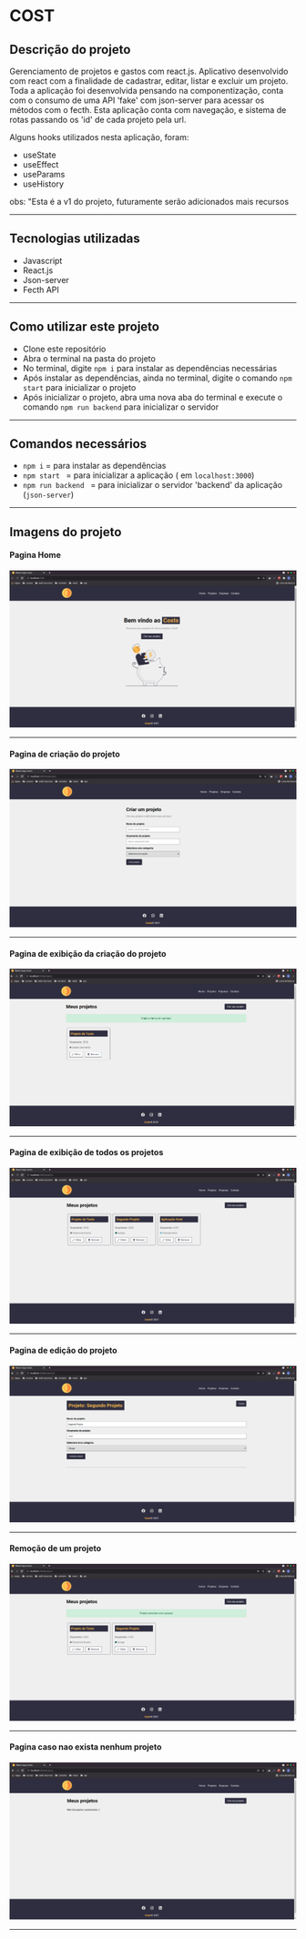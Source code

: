 # COST

## Descrição do projeto
Gerenciamento de projetos e gastos com react.js. Aplicativo desenvolvido com react com a finalidade de cadastrar, editar, listar e excluir um projeto. Toda a aplicação foi desenvolvida pensando na componentização, conta com o consumo de uma API 'fake' com json-server para acessar os métodos com o fecth. Esta aplicação conta com navegação, e sistema de rotas passando os 'id' de cada projeto pela url.

Alguns hooks utilizados nesta aplicação, foram:

- useState
- useEffect
- useParams
- useHistory

obs: "Esta é a v1 do projeto, futuramente serão adicionados mais recursos
<hr>

## Tecnologias utilizadas
- Javascript
- React.js
- Json-server
- Fecth API
<hr>

## Como utilizar este projeto
- Clone este repositório
- Abra o terminal na pasta do projeto
- No terminal, digite ` npm i ` para instalar as dependências necessárias
- Após instalar as dependências, ainda no terminal, digite o comando ` npm start ` para inicializar o projeto
- Após inicializar o projeto, abra uma nova aba do terminal e execute o comando ` npm run backend ` para inicializar o servidor 
<hr>

## Comandos necessários
- `npm i` = para instalar as dependências
- `npm start ` = para inicializar a aplicação ( em ` localhost:3000 `)
- `npm run backend ` = para inicializar o servidor 'backend' da aplicação (`json-server`)
<hr>

## Imagens do projeto

#### Pagina Home
<img src="./.github/images/home.png" />
<hr>

#### Pagina de criação do projeto
<img src="./.github/images/cirar.png" />
<hr>

#### Pagina de exibição da criação do projeto
<img src="./.github/images/listaProjetos.png" />
<hr>

#### Pagina de exibição de todos os projetos
<img src="./.github/images/allProjetos.png" />
<hr>

#### Pagina de edição do projeto
<img src="./.github/images/editar.png" />
<hr>

#### Remoção de um projeto
<img src="./.github/images/remover.png" />
<hr>

#### Pagina caso nao exista nenhum projeto
<img src="./.github/images/vazia.png" />
<hr>
